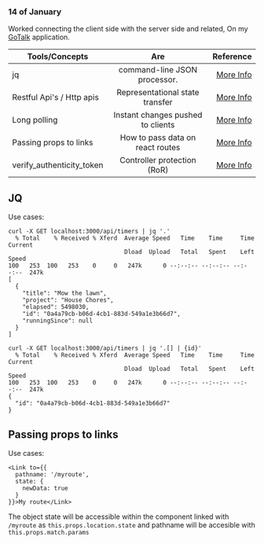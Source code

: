 ### 14 of January

Worked connecting the client side with the server side and related, On my [GoTalk](https://github.com/samgaco/gotalk) application.


| Tools/Concepts        | Are           | Reference  |
| ------------- |:-------------:| -----:|
| jq     | command-line JSON processor. | [More Info](https://stedolan.github.io/jq/) |
| Restful Api's / Http apis    | Representational state transfer | [More Info](https://www.andrewhavens.com/posts/20/beginners-guide-to-creating-a-rest-api) |
| Long polling    | Instant changes pushed to clients | [More Info](https://en.wikipedia.org/wiki/Push_technology#Long_polling) |
| Passing props to links | How to pass data on react routes | [More Info](https://tylermcginnis.com/react-router-pass-props-to-link/) |
| verify_authenticity_token | Controller protection (RoR) | [More Info](https://api.rubyonrails.org/classes/ActionController/RequestForgeryProtection.html) |


## JQ

Use cases:

```
curl -X GET localhost:3000/api/timers | jq '.'
  % Total    % Received % Xferd  Average Speed   Time    Time     Time  Current
                                 Dload  Upload   Total   Spent    Left  Speed
100   253  100   253    0     0   247k      0 --:--:-- --:--:-- --:--:--  247k
[
  {
    "title": "Mow the lawn",
    "project": "House Chores",
    "elapsed": 5498030,
    "id": "0a4a79cb-b06d-4cb1-883d-549a1e3b66d7",
    "runningSince": null
  }
]
```

```
curl -X GET localhost:3000/api/timers | jq '.[] | {id}'
  % Total    % Received % Xferd  Average Speed   Time    Time     Time  Current
                                 Dload  Upload   Total   Spent    Left  Speed
100   253  100   253    0     0   247k      0 --:--:-- --:--:-- --:--:--  247k
{
  "id": "0a4a79cb-b06d-4cb1-883d-549a1e3b66d7"
}
```


## Passing props to links

Use cases:

```
<Link to={{
  pathname: '/myroute',
  state: {
    newData: true
  }
}}>My route</Link>
```

The object state will be accessible within the component linked with `/myroute` as `this.props.location.state` and pathname will be accesible with ` this.props.match.params`

